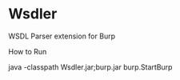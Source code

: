 Wsdler
======

WSDL Parser extension for Burp

How to Run

java -classpath Wsdler.jar;burp.jar burp.StartBurp
